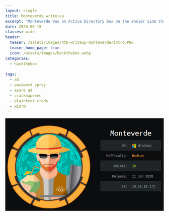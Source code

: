 ```yaml
---
layout: single
title: Monteverde write-up
excerpt: "Monteverde was an Active Directory box on the easier side that requires enumerating user accounts then password spraying to get an initial shell. Then we find more credentials looking around the box and eventually find the MSOL account password which we use to get administrator access."
date: 2020-06-15
classes: wide
header:
  teaser: /assets/images/htb-writeup-monteverde/intro.PNG
  teaser_home_page: true
  icon: /assets/images/hackthebox.webp
categories:
  - hackthebox

tags:
  - ad
  - password spray
  - azure ad
  - crackmapexec
  - plaintext creds
  - winrm
---
```


![](https://raw.githubusercontent.com/faisalfs10x/faisalfs10x.github.io/master/asset/htbwriteup/windows/monteverde/intro.PNG)

